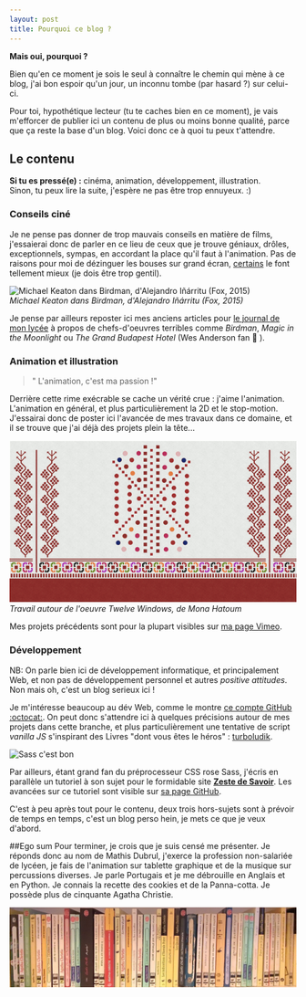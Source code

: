 ```yaml
---
layout: post
title: Pourquoi ce blog ?
---
```


**Mais oui, pourquoi ?**

Bien qu'en ce moment je sois le seul à connaître le chemin qui mène à ce blog, j'ai bon espoir qu'un jour, un inconnu tombe (par hasard ?) sur celui-ci.

Pour toi, hypothétique lecteur (tu te caches bien en ce moment), je vais m'efforcer de publier ici un contenu de plus ou moins bonne qualité, parce que ça reste la base d'un blog. Voici donc ce à quoi tu peux t'attendre.

## Le contenu

**Si tu es pressé(e) :** cinéma, animation, développement, illustration.  
Sinon, tu peux lire la suite, j'espère ne pas être trop ennuyeux. :)

### Conseils ciné
Je ne pense pas donner de trop mauvais conseils en matière de films, j'essaierai donc de parler en ce lieu de ceux que je trouve géniaux, drôles, exceptionnels, sympas, en accordant la place qu'il faut à l'animation. Pas de raisons pour moi de dézinguer les bouses sur grand écran, [certains](http://unodieuxconnard.com/) le font tellement mieux (je dois être trop gentil).

![Michael Keaton dans Birdman, d'Alejandro Iñárritu (Fox, 2015)](http://maison-image.fr/app/webroot/csi/wp-content/uploads/2015/05/488765.jpg)  
*Michael Keaton dans Birdman, d'Alejandro Iñárritu (Fox, 2015)*

Je pense par ailleurs reposter ici mes anciens articles pour [le journal de mon lycée](http://maison-image.fr/app/webroot/csi/) à propos de chefs-d'oeuvres terribles comme *Birdman*, *Magic in the Moonlight* ou *The Grand Budapest Hotel* (Wes Anderson fan :yellow_heart: ).

### Animation et illustration
> " L'animation, c'est ma passion !"

Derrière cette rime exécrable se cache un vérité crue : j'aime l'animation. L'animation en général, et plus particulièrement la 2D et le stop-motion. J'essairai donc de poster ici l'avancée de mes travaux dans ce domaine, et il se trouve que j'ai déjà des projets plein la tête...

![Travail autour de l'oeuvre Twelve Windows, de Mona Hatoum](/ressources/broderie4.gif)  
*Travail autour de l'oeuvre Twelve Windows, de Mona Hatoum*

Mes projets précédents sont pour la plupart visibles sur [ma page Vimeo](https://vimeo.com/user12625616).

### Développement
NB: On parle bien ici de développement informatique, et principalement Web, et non pas de développement personnel et autres *positive attitudes*. Non mais oh, c'est un blog serieux ici !

Je m'intéresse beaucoup au dév Web, comme le montre [ce compte GitHub :octocat:](https://github.com/Matouche/). On peut donc s'attendre ici à quelques précisions autour de mes projets dans cette branche, et plus particulièrement une tentative de script *vanilla JS* s'inspirant des Livres "dont vous êtes le héros" : [turboludik](https://github.com/Matouche/turboludik).

![Sass c'est bon](http://sass-lang.com/assets/img/styleguide/color-1c4aab2b.png)

Par ailleurs, étant grand fan du préprocesseur CSS rose Sass, j'écris en parallèle un tutoriel à son sujet pour le formidable site **[Zeste de Savoir](http://zestedesavoir.com)**. Les avancées sur ce tutoriel sont visible sur [sa page GitHub](https://github.com/Matouche/tuto-sass).

C'est à peu après tout pour le contenu, deux trois hors-sujets sont à prévoir de temps en temps, c'est un blog perso hein, je mets ce que je veux d'abord.

##Ego sum
Pour terminer, je crois que je suis censé me présenter. Je réponds donc au nom de Mathis Dubrul, j'exerce la profession non-salariée de lycéen, je fais de l'animation sur tablette graphique et de la musique sur percussions diverses. Je parle Portugais et je me débrouille en Anglais et en Python. Je connais la recette des cookies et de la Panna-cotta. Je possède plus de cinquante Agatha Christie.

![Collection d'Agatha Christie : la preuve par l'image](/ressources/agatha.jpg)
